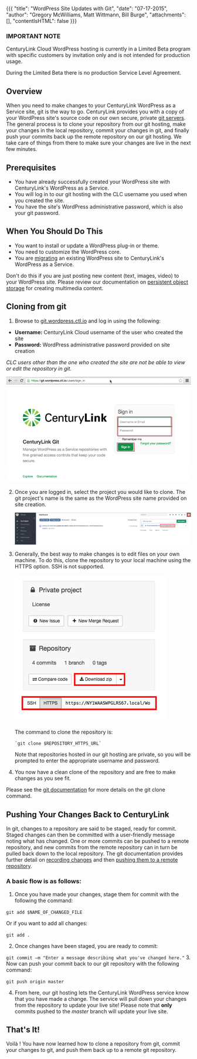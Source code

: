 {{{
  "title": "WordPress Site Updates with Git",
  "date": "07-17-2015",
  "author": "Gregory McWilliams, Matt Wittmann, Bill Burge",
  "attachments": [],
  "contentIsHTML": false
}}}

### IMPORTANT NOTE

CenturyLink Cloud WordPress hosting is currently in a Limited Beta program with specific customers by invitation only and is not intended for production usage.

During the Limited Beta there is no production Service Level Agreement.

## Overview

When you need to make changes to your CenturyLink WordPress as a Service site, git is the way to go. CenturyLink
provides you with a copy of your WordPress site's source code on our own secure, private
[git servers](https://git.wordpress.ctl.io/). The general process is to clone your repository from our git
hosting, make your changes in the local repository, commit your changes in git, and finally push your commits
back up the remote repository on our git hosting. We take care of things from there to make sure your changes
are live in the next few minutes.

## Prerequisites

- You have already successfully created your WordPress site with CenturyLink's WordPress as a Service.
- You will log in to our git hosting with the CLC username you used when you created the site.
- You have the site's WordPress administrative password, which is also your git password.

## When You Should Do This

- You want to install or update a WordPress plug-in or theme.
- You need to customize the WordPress core.
- You are [migrating](wordpress-site-migration-to-centurylink-cloud.md) an existing WordPress site to CenturyLink's
  WordPress as a Service.

Don't do this if you are just posting new content (text, images, video) to your WordPress site. Please review
our documentation on [persistent object storage](wordpress-persistent-storage-configuration.md) for creating
multimedia content.

## Cloning from git

1. Browse to [git.wordpress.ctl.io](https://git.wordpress.ctl.io/) and log in using the following:

  - **Username:** CenturyLink Cloud username of the user who created the site
  - **Password:** WordPress administrative password provided on site creation

 *CLC users other than the one who created the site are not be able to view or edit the repository in git.*

   ![](../images/wp_site_updates_with_git/wp-site-updates-with-git_01.png)

2. Once you are logged in, select the project you would like to clone. The git project's name is the same as the WordPress site name provided on site creation.

   ![](../images/wp_site_updates_with_git/wp-site-updates-with-git_02.png)

3. Generally, the best way to make changes is to edit files on your own machine. To do this, clone the repository to your local machine using the HTTPS option. SSH is not supported.

   ![](../images/wp_site_updates_with_git/wp-site-updates-with-git_03.png)

   The command to clone the repository is:

       `git clone $REPOSITORY_HTTPS_URL`

   Note that repositories hosted in our git hosting are private, so you will be prompted to enter the appropriate username and password.

4. You now have a clean clone of the repository and are free to make changes as you see fit.

  Please see the [git documentation](http://git-scm.com/docs/git-clone) for more details on the git clone command.

## Pushing Your Changes Back to CenturyLink

In git, changes to a repository are said to be staged, ready for commit. Staged changes can then be committed with
a user-friendly message noting what has changed. One or more commits can be pushed to a remote repository, and new
commits from the remote repository can in turn be pulled back down to the local repository. The git documentation
provides further detail on [recording changes](https://git-scm.com/book/en/v2/Git-Basics-Recording-Changes-to-the-Repository)
and then [pushing them to a remote repository](https://git-scm.com/book/en/v2/Git-Basics-Working-with-Remotes#Pushing-to-Your-Remotes).

### A basic flow is as follows:

1. Once you have made your changes, stage them for commit with the following the command:

  `git add $NAME_OF_CHANGED_FILE`

   Or if you want to add all changes:

  `git add .`

2. Once changes have been staged, you are ready to commit:

  `git commit –m "Enter a message describing what you've changed here."`
3. Now can push your commit back to our git repository with the following command:

  `git push origin master`

4. From here, our git hosting lets the CenturyLink WordPress service know that you have made a change. The service will pull down your changes from the repository to update your live site! Please note that **only** commits pushed to the *master* branch will update your live site.

## That's It!

Voilà ! You have now learned how to clone a repository from git, commit your changes to git, and push them back up to a remote git repository.
